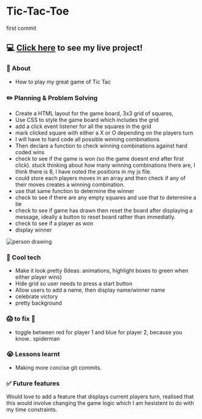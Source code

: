 # Tic-Tac-Toe #
first commit
## :computer: [Click here](https://gist.git.generalassemb.ly/kasun/85189b877c6ce92c3c9337d4d977b79d) to see my live project! 

### :page_facing_up: About 

- How to play my great game of Tic Tac

### :pencil2: Planning & Problem Solving

- Create a HTML layout for the game board, 3x3 grid of squares, 
- Use CSS to style the game board which includes the grid
- add a click event listener for all the squares in the grid
- mark clicked square with either a X or O depending on the players turn
- I will have to hard code all possible winning combinations
- Then declare a function to check winning combinations against hard coded wins
- check to see if the game is won (so the game doesnt end after first click). stuck thinking about how many winning combinations there are, I think there is 8, I have noted the positions in my js file.
- could store each players moves in an array and then check if any of their moves creates a winning combination.
- use that same function to determine the winner
- check to see if there are any empty squares and use that to determine a tie
- check to see if game has drawn then reset the board after displaying a message, ideally a button to reset board rather than immediatly.
- check to see if a player as won
- display winner

![person drawing](https://images.unsplash.com/photo-1581291518633-83b4ebd1d83e?ixlib=rb-1.2.1&ixid=MnwxMjA3fDB8MHxwaG90by1wYWdlfHx8fGVufDB8fHx8&auto=format&fit=crop&w=1170&q=80)

### :rocket: Cool tech

- Make it look pretty (Ideas: animations, highlight boxes to green when either player wins)
- Hide grid so user needs to press a start button
- Allow users to add a name, then display name/winner name
- celebrate victory
- pretty background



### :scream: to fix :poop:

- toggle between red for player 1 and blue for player 2, because you know.. spiderman

### :sob: Lessons learnt

- Making more concise git commits.

### :white_check_mark: Future features

Would love to add a feature that displays current players turn, realised that this would involve changing the game logic which I am hesistent to do with my time constraints.
